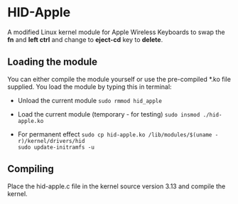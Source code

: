 HID-Apple
=========

A modified Linux kernel module for Apple Wireless Keyboards to swap the **fn** and **left ctrl** and change to **eject-cd** key to **delete**.


Loading the module
------------------
You can either compile the module yourself or use the pre-compiled *.ko file supplied.
You load the module by typing this in terminal:

- Unload the current module
`sudo rmmod hid_apple`

- Load the current module (temporary - for testing)
`sudo insmod ./hid-apple.ko`

- For permanent effect
`sudo cp hid-apple.ko /lib/modules/$(uname -r)/kernel/drivers/hid`   
`sudo update-initramfs -u`

Compiling
---------
Place the hid-apple.c file in the kernel source version 3.13 and compile the kernel.
